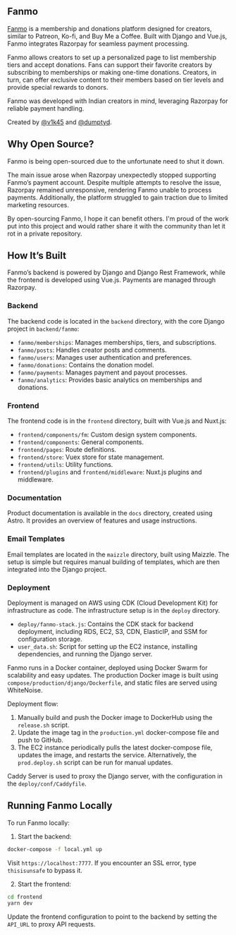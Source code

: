 ## Fanmo

[Fanmo](https://fanmo.in) is a membership and donations platform designed for creators, similar to Patreon, Ko-fi, and Buy Me a Coffee. Built with Django and Vue.js, Fanmo integrates Razorpay for seamless payment processing.

Fanmo allows creators to set up a personalized page to list membership tiers and accept donations. Fans can support their favorite creators by subscribing to memberships or making one-time donations. Creators, in turn, can offer exclusive content to their members based on tier levels and provide special rewards to donors.

Fanmo was developed with Indian creators in mind, leveraging Razorpay for reliable payment handling.

Created by [@v1k45](https://github.com/v1k45) and [@dumptyd](https://github.com/dumptyd).

## Why Open Source?

Fanmo is being open-sourced due to the unfortunate need to shut it down.

The main issue arose when Razorpay unexpectedly stopped supporting Fanmo’s payment account. Despite multiple attempts to resolve the issue, Razorpay remained unresponsive, rendering Fanmo unable to process payments. Additionally, the platform struggled to gain traction due to limited marketing resources.

By open-sourcing Fanmo, I hope it can benefit others. I'm proud of the work put into this project and would rather share it with the community than let it rot in a private repository.

## How It’s Built

Fanmo’s backend is powered by Django and Django Rest Framework, while the frontend is developed using Vue.js. Payments are managed through Razorpay.

### Backend

The backend code is located in the `backend` directory, with the core Django project in `backend/fanmo`:

- `fanmo/memberships`: Manages memberships, tiers, and subscriptions.
- `fanmo/posts`: Handles creator posts and comments.
- `fanmo/users`: Manages user authentication and preferences.
- `fanmo/donations`: Contains the donation model.
- `fanmo/payments`: Manages payment and payout processes.
- `fanmo/analytics`: Provides basic analytics on memberships and donations.

### Frontend

The frontend code is in the `frontend` directory, built with Vue.js and Nuxt.js:

- `frontend/components/fm`: Custom design system components.
- `frontend/components`: General components.
- `frontend/pages`: Route definitions.
- `frontend/store`: Vuex store for state management.
- `frontend/utils`: Utility functions.
- `frontend/plugins` and `frontend/middleware`: Nuxt.js plugins and middleware.

### Documentation

Product documentation is available in the `docs` directory, created using Astro. It provides an overview of features and usage instructions.

### Email Templates

Email templates are located in the `maizzle` directory, built using Maizzle. The setup is simple but requires manual building of templates, which are then integrated into the Django project.

### Deployment

Deployment is managed on AWS using CDK (Cloud Development Kit) for infrastructure as code. The infrastructure setup is in the `deploy` directory.

- `deploy/fanmo-stack.js`: Contains the CDK stack for backend deployment, including RDS, EC2, S3, CDN, ElasticIP, and SSM for configuration storage.
- `user_data.sh`: Script for setting up the EC2 instance, installing dependencies, and running the Django server.

Fanmo runs in a Docker container, deployed using Docker Swarm for scalability and easy updates. The production Docker image is built using `compose/production/django/Dockerfile`, and static files are served using WhiteNoise.

Deployment flow:

1. Manually build and push the Docker image to DockerHub using the `release.sh` script.
2. Update the image tag in the `production.yml` docker-compose file and push to GitHub.
3. The EC2 instance periodically pulls the latest docker-compose file, updates the image, and restarts the service. Alternatively, the `prod.deploy.sh` script can be run for manual updates.

Caddy Server is used to proxy the Django server, with the configuration in the `deploy/conf/Caddyfile`.

## Running Fanmo Locally

To run Fanmo locally:

1. Start the backend:

```bash
docker-compose -f local.yml up
```

Visit `https://localhost:7777`. If you encounter an SSL error, type `thisisunsafe` to bypass it.

2. Start the frontend:

```bash
cd frontend
yarn dev
```

Update the frontend configuration to point to the backend by setting the `API_URL` to proxy API requests.
